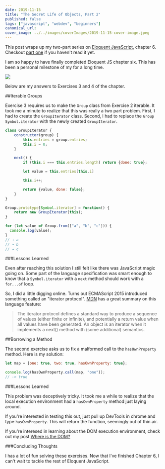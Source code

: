 ```yaml
---
date: 2019-11-15
title: "The Secret Life of Objects, Part 2"
published: false
tags: ["javascript", "webdev", "beginners"]
canonical_url:
cover_image: ../../images/coverImages/2019-11-15-cover-image.jpeg
---
```


This post wraps up my two-part series on <a href=https://eloquentjavascript.net/06_object.html>Eloquent JavaScript</a>, chapter 6. 
Checkout <a href="2019-10-30-Secret-Life-Of-Objects.md">part one</a> if you haven't read it yet.

I am so happy to have finally completed Eloquent JS chapter six. This has been a personal milestone of my for a long time. 

![](https://media.giphy.com/media/lnlAifQdenMxW/giphy.gif)

Below are my answers to Exercises 3 and 4 of the chapter.

##Iterable Groups

Exercise 3 requires us to make the <code>Group</code> class from Exercise 2 iterable. It took me a minute
to realize that this was really a two part problem. First, I had to create the <code>GroupIterator</code> 
class. Second, I had to replace the <code>Group</code> <code>Symbol.iterator</code> with 
the newly created <code>GroupIterator</code>.

```javascript
class GroupIterator {
    constructor(group) {
        this.entries = group.entries;
        this.i = 0;
    }

    next() {
        if (this.i === this.entries.length) return {done: true};

        let value = this.entries[this.i]

        this.i++;

        return {value, done: false};
    }
}

Group.prototype[Symbol.iterator] = function() {
    return new GroupIterator(this);
}

for (let value of Group.from(["a", "b", "c"])) {
  console.log(value);
}
// → a
// → b
// → c
```

###Lessons Learned

Even after reaching this solution I still felt like there was JavaScript magic going on. Some part of the
language specification was smart enough to know that a <code>Symbol.iterator</code> with a <code>next</code>
method should work with a <code>for...of</code> loop.

So, I did a little digging online. Turns out ECMAScript 2015 introduced something called an "iterator protocol".
<a href=https://developer.mozilla.org/en-US/docs/Web/JavaScript/Reference/Iteration_protocols#iterable>MDN</a> 
has a great summary on this language feature:

>The iterator protocol defines a standard way to produce a sequence of values (either finite or infinite), and potentially a return value when all values have been generated.
>An object is an iterator when it implements a next() method with (some additional) semantics.

##Borrowing a Method

The second exercise asks us to fix a malformed call to the <code>hasOwnProperty</code> method. Here
is my solution:

```javascript
let map = {one: true, two: true, hasOwnProperty: true};

console.log(hasOwnProperty.call(map, "one"));
// -> true
```

###Lessons Learned

This problem was deceptively tricky. It took me a while to realize that the local 
execution environment had a <code>hasOwnProperty</code> method just laying around. 

If you're interested in testing this out, just pull up DevTools in chrome and 
type <code>hasOwnProperty</code>. This will return the function, seemingly out
of thin air. 

If you're interesed in learning about the DOM execution environment, check out
my post <a href="2018-12-13-Where-Is-The-DOM.md">Where is the DOM?</a>

###Concluding Thoughts

I has a lot of fun solving these exercises. Now that I've finished Chapter 6, I can't wait to 
tackle the rest of Eloquent JavaScript.